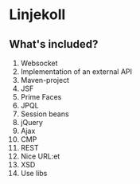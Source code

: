 # Linjekoll

## What's included?

1. Websocket
2. Implementation of an external API
3. Maven-project
4. JSF
5. Prime Faces
6. JPQL
7. Session beans
8. jQuery
9. Ajax
10. CMP
11. REST
13. Nice URL:et
14. XSD
15. Use libs